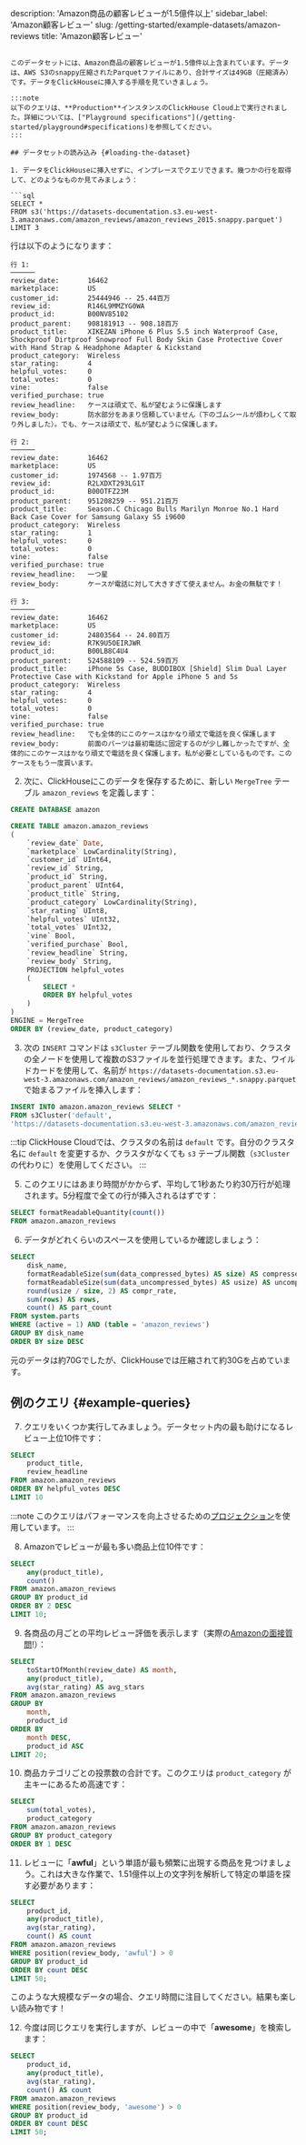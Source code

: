 description: 'Amazon商品の顧客レビューが1.5億件以上'
sidebar_label: 'Amazon顧客レビュー'
slug: /getting-started/example-datasets/amazon-reviews
title: 'Amazon顧客レビュー'
```

このデータセットには、Amazon商品の顧客レビューが1.5億件以上含まれています。データは、AWS S3のsnappy圧縮されたParquetファイルにあり、合計サイズは49GB（圧縮済み）です。データをClickHouseに挿入する手順を見ていきましょう。

:::note
以下のクエリは、**Production**インスタンスのClickHouse Cloud上で実行されました。詳細については、["Playground specifications"](/getting-started/playground#specifications)を参照してください。
:::

## データセットの読み込み {#loading-the-dataset}

1. データをClickHouseに挿入せずに、インプレースでクエリできます。幾つかの行を取得して、どのようなものか見てみましょう：

```sql
SELECT *
FROM s3('https://datasets-documentation.s3.eu-west-3.amazonaws.com/amazon_reviews/amazon_reviews_2015.snappy.parquet')
LIMIT 3
```

行は以下のようになります：

```response
行 1:
──────
review_date:       16462
marketplace:       US
customer_id:       25444946 -- 25.44百万
review_id:         R146L9MMZYG0WA
product_id:        B00NV85102
product_parent:    908181913 -- 908.18百万
product_title:     XIKEZAN iPhone 6 Plus 5.5 inch Waterproof Case, Shockproof Dirtproof Snowproof Full Body Skin Case Protective Cover with Hand Strap & Headphone Adapter & Kickstand
product_category:  Wireless
star_rating:       4
helpful_votes:     0
total_votes:       0
vine:              false
verified_purchase: true
review_headline:   ケースは頑丈で、私が望むように保護します
review_body:       防水部分をあまり信頼していません（下のゴムシールが煩わしくて取り外しました）。でも、ケースは頑丈で、私が望むように保護します。

行 2:
──────
review_date:       16462
marketplace:       US
customer_id:       1974568 -- 1.97百万
review_id:         R2LXDXT293LG1T
product_id:        B00OTFZ23M
product_parent:    951208259 -- 951.21百万
product_title:     Season.C Chicago Bulls Marilyn Monroe No.1 Hard Back Case Cover for Samsung Galaxy S5 i9600
product_category:  Wireless
star_rating:       1
helpful_votes:     0
total_votes:       0
vine:              false
verified_purchase: true
review_headline:   一つ星
review_body:       ケースが電話に対して大きすぎて使えません。お金の無駄です！

行 3:
──────
review_date:       16462
marketplace:       US
customer_id:       24803564 -- 24.80百万
review_id:         R7K9U5OEIRJWR
product_id:        B00LB8C4U4
product_parent:    524588109 -- 524.59百万
product_title:     iPhone 5s Case, BUDDIBOX [Shield] Slim Dual Layer Protective Case with Kickstand for Apple iPhone 5 and 5s
product_category:  Wireless
star_rating:       4
helpful_votes:     0
total_votes:       0
vine:              false
verified_purchase: true
review_headline:   でも全体的にこのケースはかなり頑丈で電話を良く保護します
review_body:       前面のパーツは最初電話に固定するのが少し難しかったですが、全体的にこのケースはかなり頑丈で電話を良く保護します。私が必要としているものです。このケースをもう一度買います。
```

2. 次に、ClickHouseにこのデータを保存するために、新しい `MergeTree` テーブル `amazon_reviews` を定義します：

```sql
CREATE DATABASE amazon

CREATE TABLE amazon.amazon_reviews
(
    `review_date` Date,
    `marketplace` LowCardinality(String),
    `customer_id` UInt64,
    `review_id` String,
    `product_id` String,
    `product_parent` UInt64,
    `product_title` String,
    `product_category` LowCardinality(String),
    `star_rating` UInt8,
    `helpful_votes` UInt32,
    `total_votes` UInt32,
    `vine` Bool,
    `verified_purchase` Bool,
    `review_headline` String,
    `review_body` String,
    PROJECTION helpful_votes
    (
        SELECT *
        ORDER BY helpful_votes
    )
)
ENGINE = MergeTree
ORDER BY (review_date, product_category)
```

3. 次の `INSERT` コマンドは `s3Cluster` テーブル関数を使用しており、クラスタの全ノードを使用して複数のS3ファイルを並行処理できます。また、ワイルドカードを使用して、名前が `https://datasets-documentation.s3.eu-west-3.amazonaws.com/amazon_reviews/amazon_reviews_*.snappy.parquet` で始まるファイルを挿入します：

```sql
INSERT INTO amazon.amazon_reviews SELECT *
FROM s3Cluster('default', 
'https://datasets-documentation.s3.eu-west-3.amazonaws.com/amazon_reviews/amazon_reviews_*.snappy.parquet')
```

:::tip
ClickHouse Cloudでは、クラスタの名前は `default` です。自分のクラスタ名に `default` を変更するか、クラスタがなくても `s3` テーブル関数（`s3Cluster` の代わりに）を使用してください。
:::

5. このクエリにはあまり時間がかからず、平均して1秒あたり約30万行が処理されます。5分程度で全ての行が挿入されるはずです：

```sql runnable
SELECT formatReadableQuantity(count())
FROM amazon.amazon_reviews
```

6. データがどれくらいのスペースを使用しているか確認しましょう：

```sql runnable
SELECT
    disk_name,
    formatReadableSize(sum(data_compressed_bytes) AS size) AS compressed,
    formatReadableSize(sum(data_uncompressed_bytes) AS usize) AS uncompressed,
    round(usize / size, 2) AS compr_rate,
    sum(rows) AS rows,
    count() AS part_count
FROM system.parts
WHERE (active = 1) AND (table = 'amazon_reviews')
GROUP BY disk_name
ORDER BY size DESC
```

元のデータは約70Gでしたが、ClickHouseでは圧縮されて約30Gを占めています。

## 例のクエリ {#example-queries}

7. クエリをいくつか実行してみましょう。データセット内の最も助けになるレビュー上位10件です：

```sql runnable
SELECT
    product_title,
    review_headline
FROM amazon.amazon_reviews
ORDER BY helpful_votes DESC
LIMIT 10
```

:::note
このクエリはパフォーマンスを向上させるための[プロジェクション](/data-modeling/projections)を使用しています。
:::

8. Amazonでレビューが最も多い商品上位10件です：

```sql runnable
SELECT
    any(product_title),
    count()
FROM amazon.amazon_reviews
GROUP BY product_id
ORDER BY 2 DESC
LIMIT 10;
```

9. 各商品の月ごとの平均レビュー評価を表示します（実際の[Amazonの面接質問](https://datalemur.com/questions/sql-avg-review-ratings)!）：

```sql runnable
SELECT
    toStartOfMonth(review_date) AS month,
    any(product_title),
    avg(star_rating) AS avg_stars
FROM amazon.amazon_reviews
GROUP BY
    month,
    product_id
ORDER BY
    month DESC,
    product_id ASC
LIMIT 20;
```

10. 商品カテゴリごとの投票数の合計です。このクエリは `product_category` が主キーにあるため高速です：

```sql runnable
SELECT
    sum(total_votes),
    product_category
FROM amazon.amazon_reviews
GROUP BY product_category
ORDER BY 1 DESC
```

11. レビューに「**awful**」という単語が最も頻繁に出現する商品を見つけましょう。これは大きな作業で、1.51億件以上の文字列を解析して特定の単語を探す必要があります：

```sql runnable settings={'enable_parallel_replicas':1}
SELECT
    product_id,
    any(product_title),
    avg(star_rating),
    count() AS count
FROM amazon.amazon_reviews
WHERE position(review_body, 'awful') > 0
GROUP BY product_id
ORDER BY count DESC
LIMIT 50;
```

このような大規模なデータの場合、クエリ時間に注目してください。結果も楽しい読み物です！

12. 今度は同じクエリを実行しますが、レビューの中で「**awesome**」を検索します：

```sql runnable settings={'enable_parallel_replicas':1}
SELECT 
    product_id,
    any(product_title),
    avg(star_rating),
    count() AS count
FROM amazon.amazon_reviews
WHERE position(review_body, 'awesome') > 0
GROUP BY product_id
ORDER BY count DESC
LIMIT 50;
